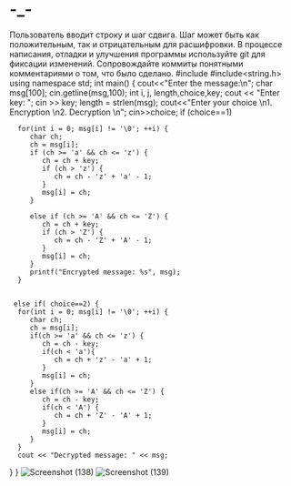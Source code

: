 # -_-
Пользователь вводит строку и шаг сдвига. Шаг может быть как положительным, так и отрицательным для расшифровки.   В процессе написания, отладки и улучшения программы используйте git для фиксации изменений. Сопровождайте коммиты понятными комментариями о том, что было сделано.
#include<iostream>
#include<string.h>
using namespace std;
int main() {
   cout<<"Enter the message:\n";
   char msg[100];
   cin.getline(msg,100); 
   int i, j, length,choice,key;
   cout << "Enter key: ";
   cin >> key; 
   length = strlen(msg);
   cout<<"Enter your choice \n1. Encryption \n2. Decryption \n";
   cin>>choice;
   if (choice==1) 
      
      for(int i = 0; msg[i] != '\0'; ++i) {
         char ch;
		 ch = msg[i];
         if (ch >= 'a' && ch <= 'z') {
            ch = ch + key;
            if (ch > 'z') {
               ch = ch - 'z' + 'a' - 1;
            }  
            msg[i] = ch;
         }
         
         else if (ch >= 'A' && ch <= 'Z') {
            ch = ch + key;
            if (ch > 'Z') {
               ch = ch - 'Z' + 'A' - 1;
            }
            msg[i] = ch;
         }
		 printf("Encrypted message: %s", msg);
      }
      
   
     else if( choice==2) { 
      for(int i = 0; msg[i] != '\0'; ++i) {
         char ch;
		 ch = msg[i];
         if(ch >= 'a' && ch <= 'z') {
            ch = ch - key;
            if(ch < 'a'){
               ch = ch + 'z' - 'a' + 1;
            }
            msg[i] = ch;
         }
         else if(ch >= 'A' && ch <= 'Z') {
            ch = ch - key;
            if(ch < 'A') {
               ch = ch + 'Z' - 'A' + 1;
            }
            msg[i] = ch;
         }
      }
      cout << "Decrypted message: " << msg;
   }
}
![Screenshot (138)](https://user-images.githubusercontent.com/90500831/137872687-a5a82c29-5d69-48d5-864e-ced0f5a0b9c7.png)
![Screenshot (139)](https://user-images.githubusercontent.com/90500831/137872707-7a106522-3df1-480d-a4eb-c45292028228.png)
